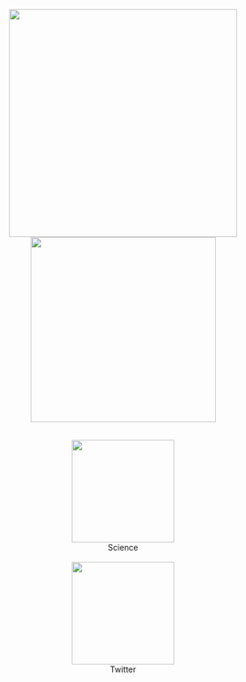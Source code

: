 
<p align="center">
  <img src="https://github-readme-stats.vercel.app/api?username=albert-ying&show_icons=true&hide_border=true&count_private=true&theme=tokyonight&include_all_commits=true", width="400"/>
  <img src="https://github-readme-stats.vercel.app/api/top-langs/?username=albert-ying&layout=compact&theme=tokyonight&hide_border=true", width="325"/> <br>
</p>



<!-- <div align="center">
  <h1>
    <a href="https://gideonwolfe.com/">
        <img style="vertical-align:middle" src="https://media1.giphy.com/media/WQaUiVxSPkp4oZv5Tq/giphy.gif", width="40", />
    </a>
      <span style=""> 
        <a href="https://gideonwolfe.com"> My Website </a> - <a href="https://gideonwolfe.com/files/GideonWolfeCV.pdf"> My Resumé </a>
        <a href="https://gideonwolfe.com/files/GideonWolfeCV.pdf">
        <img style="vertical-align:middle" src="https://media0.giphy.com/media/xULW8N1gBOKIWuIka4/giphy.gif", width="40", />
        </a>
      </span>
  </h1>
</div> -->


<!-- BLOG-POST-LIST:START -->
<div align="center",>



</div>
<!-- BLOG-POST-LIST:END -->

<div>

<div align="center",>
  <br>
  <a href="https://scholar.google.com/citations?user=JS7AdkcAAAAJ&hl=en">
  <img src="https://media.giphy.com/media/stneg6zcHqtNj2jjTw/giphy.gif", width="180",/> 
  <a/>
  <div align="absmiddle"> Science </div>
</div>


<div align="center",>
  <br>
  <a href="https://twitter.com/KejunYing">
  <img src="https://media.giphy.com/media/e6YbWDajUKSzebFVuB/giphy.gif", width="180"/>
  </a>
  <div align="absmiddle"> Twitter </div>
</div>


</div>

